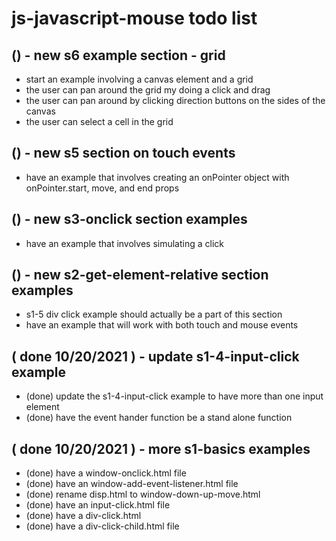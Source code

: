 # js-javascript-mouse todo list

## () - new s6 example section - grid
* start an example involving a canvas element and a grid
* the user can pan around the grid my doing a click and drag
* the user can pan around by clicking direction buttons on the sides of the canvas
* the user can select a cell in the grid

## () - new s5 section on touch events
* have an example that involves creating an onPointer object with onPointer.start, move, and end props

## () - new s3-onclick section examples
* have an example that involves simulating a click

## () - new s2-get-element-relative section examples
* s1-5 div click example should actually be a part of this section
* have an example that will work with both touch and mouse events

## ( done 10/20/2021 ) - update s1-4-input-click example
* (done) update the s1-4-input-click example to have more than one input element
* (done) have the event hander function be a stand alone function

## ( done 10/20/2021 ) - more s1-basics examples
* (done) have a window-onclick.html file
* (done) have an window-add-event-listener.html file
* (done) rename disp.html to window-down-up-move.html
* (done) have an input-click.html file
* (done) have a div-click.html
* (done) have a div-click-child.html file
